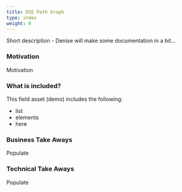 ```yaml
---
title: DSE Path Graph
type: index
weight: 0
---
```


Short description - Denise will make some documentation in a bit...

### Motivation

Motivation

### What is included?

This field asset (demo) includes the following:

* list
* elements
* here

### Business Take Aways

Populate

### Technical Take Aways

Populate
